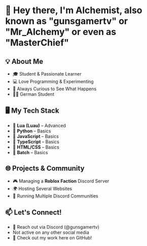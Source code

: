 # 👋 Hey there, I'm Alchemist, also known as "gunsgamertv" or "Mr_Alchemy" or even as "MasterChief"

## 💡 About Me  
- 🎓 Student & Passionate Learner  
- 💻 Love Programming & Experimenting  
- 🚀 Always Curious to See What Happens
- 👨‍🎓 German Student

## 🖥️ My Tech Stack  
- 🔹 **Lua (Luau)** – Advanced
- 🔹 **Python** – Basics
- 🔹 **JavaScript** – Basics
- 🔹 **TypeScript** – Basics
- 🔹 **HTML/CSS** – Basics
- 🔹 **Batch** – Basics

## 🌐 Projects & Community  
- 🎮 Managing a **Roblox Faction** Discord Server  
- 🌍 Hosting Several Websites  
- 🤝 Running Multiple Discord Communities  

## 📫 Let's Connect!  
- 💬 Reach out via Discord (@gunsgamertv)
- Not active on any other social media
- 🔗 Check out my work here on GitHub!  
